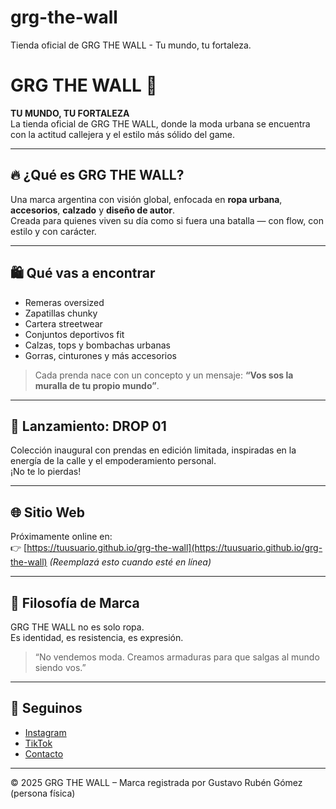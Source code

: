 # grg-the-wall
Tienda oficial de GRG THE WALL - Tu mundo, tu fortaleza.
# GRG THE WALL 🧱

**TU MUNDO, TU FORTALEZA**  
La tienda oficial de GRG THE WALL, donde la moda urbana se encuentra con la actitud callejera y el estilo más sólido del game.

---

## 🔥 ¿Qué es GRG THE WALL?

Una marca argentina con visión global, enfocada en **ropa urbana**, **accesorios**, **calzado** y **diseño de autor**.  
Creada para quienes viven su día como si fuera una batalla — con flow, con estilo y con carácter.

---

## 🛍️ Qué vas a encontrar

- Remeras oversized
- Zapatillas chunky
- Cartera streetwear
- Conjuntos deportivos fit
- Calzas, tops y bombachas urbanas
- Gorras, cinturones y más accesorios

> Cada prenda nace con un concepto y un mensaje: **“Vos sos la muralla de tu propio mundo”**.

---

## 🚀 Lanzamiento: DROP 01

Colección inaugural con prendas en edición limitada, inspiradas en la energía de la calle y el empoderamiento personal.  
¡No te lo pierdas!

---

## 🌐 Sitio Web

Próximamente online en:  
👉 [https://tuusuario.github.io/grg-the-wall](https://tuusuario.github.io/grg-the-wall) *(Reemplazá esto cuando esté en línea)*

---

## 🧠 Filosofía de Marca

GRG THE WALL no es solo ropa.  
Es identidad, es resistencia, es expresión.

> “No vendemos moda. Creamos armaduras para que salgas al mundo siendo vos.”

---

## 📲 Seguinos

- [Instagram](https://instagram.com)
- [TikTok](https://tiktok.com)
- [Contacto](mailto:info@grgthewall.com)

---

© 2025 GRG THE WALL – Marca registrada por Gustavo Rubén Gómez (persona física)
